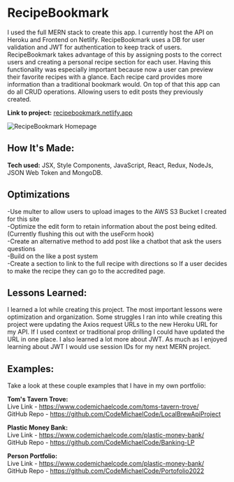 # RecipeBookmark

I used the full MERN stack to create this app. I currently host the API on Heroku and Frontend on Netlify. RecipeBookmark uses a DB for user validation and JWT for authentication to keep track of users. RecipeBookmark takes advantage of this by assigning posts to the correct users and creating a personal recipe section for each user. Having this functionality was especially important because now a user can preview their favorite recipes with a glance. Each recipe card provides more information than a traditional bookmark would. On top of that this app can do all CRUD operations. Allowing users to edit posts they previously created.

**Link to project:** [recipebookmark.netlify.app](https://recipebookmark.netlify.app/)

![RecipeBookmark  Homepage](https://recipe-bookmarks.s3.amazonaws.com/recipebookmarksnapshot.jpg)

## How It's Made:

**Tech used:** JSX, Style Components, JavaScript, React, Redux, NodeJs, JSON Web Token and MongoDB.

## Optimizations

-Use multer to allow users to upload images to the AWS S3 Bucket I created for this site  
-Optimize the edit form to retain information about the post being edited. (Currently flushing this out with the useForm hook)  
-Create an alternative method to add post like a chatbot that ask the users questions  
-Build on the like a post system  
-Create a section to link to the full recipe with directions so If a user decides to make the recipe they can go to the accredited page.  

## Lessons Learned:

I learned a lot while creating this project. The most important lessons were optimization and organization. Some struggles I ran into while creating this project were updating the Axios request URLs to the new Heroku URL for my API. If I used context or traditional prop drilling I could have updated the URL in one place. I also learned a lot more about JWT. As much as I enjoyed learning about JWT I would use session IDs for my next MERN project.  

## Examples:

Take a look at these couple examples that I have in my own portfolio:

**Tom's Tavern Trove:**  
Live Link - https://www.codemichaelcode.com/toms-tavern-trove/  
GitHub Repo - https://github.com/CodeMichaelCode/LocalBrewApiProject  

**Plastic Money Bank:**  
Live Link - https://www.codemichaelcode.com/plastic-money-bank/  
GitHub Repo - https://github.com/CodeMichaelCode/Banking-LP  

**Person Portfolio:**  
Live Link - https://www.codemichaelcode.com/plastic-money-bank/  
GitHub Repo - https://github.com/CodeMichaelCode/Portofolio2022  
